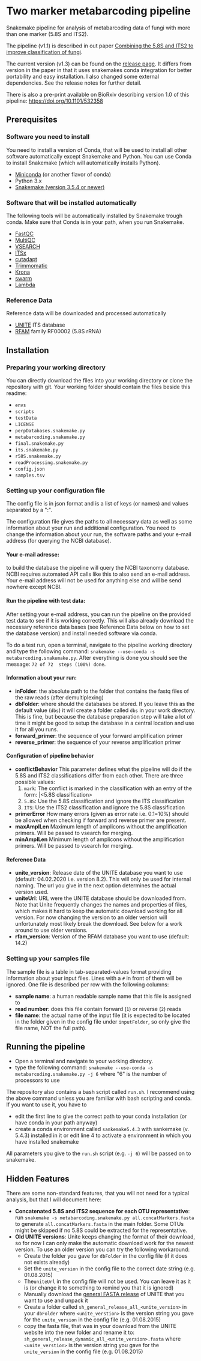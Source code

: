 # Two marker metabarcoding pipeline
Snakemake pipeline for analysis of metabarcoding data of fungi with more than one marker (5.8S and ITS2).

The pipeline (v1.1) is described in out paper [Combining the 5.8S and ITS2 to improve classification of fungi](https://besjournals.onlinelibrary.wiley.com/doi/full/10.1111/2041-210X.13266). 

The current version (v1.3) can be found on the [release page](https://github.com/f-heeger/two_marker_metabarcoding/releases). It differs from version in the paper in that it uses snakemakes conda integration for better portability and easy installation. I also changed some external dependencies. See the release notes for further detail.

There is also a pre-print available on BioRxiv describing version 1.0 of this pipeline: [https://doi.org/10.1101/532358 ](https://www.biorxiv.org/content/10.1101/532358v1)

## Prerequisites


### Software you need to install
You need to install a version of Conda, that will be used to install all other software automatically except Snakemake and Python. You can use Conda to install Snakemake (which will automatically installs Python).

* [Miniconda](https://docs.conda.io/en/latest/miniconda.html) (or another flavor of conda)
* Python 3.x
* [Snakemake (version 3.5.4 or newer)](https://snakemake.readthedocs.io/en/stable/getting_started/installation.html)

### Software that will be installed automatically
The following tools will be automatically installed by Snakemake trough conda. Make sure that Conda is in your path, when you run Snakemake.

* [FastQC](http://www.bioinformatics.babraham.ac.uk/projects/fastqc/)
* [MultiQC](http://multiqc.info/)
* [VSEARCH](https://github.com/torognes/vsearch)
* [ITSx](http://microbiology.se/software/itsx/)
* [cutadapt](https://github.com/marcelm/cutadapt)
* [Trimmomatic](http://www.usadellab.org/cms/?page=trimmomatic)
* [Krona](https://github.com/marbl/Krona/wiki/KronaTools)
* [swarm](https://github.com/torognes/swarm)
* [Lambda](http://seqan.github.io/lambda/)

### Reference Data
Reference data will be downloaded and processed automatically

* [UNITE](https://unite.ut.ee/) ITS database
* [RFAM](http://rfam.xfam.org/) family RF00002 (5.8S rRNA) 

## Installation

### Preparing your working directory

You can directly download the files into your working directory or clone the repository with git. Your working folder should contain the files beside this readme:

   * `envs`
   * `scripts`
   * `testData`
   * `LICENSE`
   * `perpDatabases.snakemake.py`
   * `metabarcoding.snakemake.py`
   * `final.snakemake.py`
   * `its.snakemake.py`
   * `r58S.snakemake.py`
   * `readProcessing.snakemake.py`
   * `config.json`
   * `samples.tsv`

### Setting up your configuration file

The config file is in json format and is a list of keys (or names) and values separated by a ":".

The configuration file gives the paths to all necessary data as well as some information about your run and additional configuration. You need to change the information about your run, the software paths and your e-mail address (for querying the NCBI database).


#### Your e-mail adresse:
to build the database the pipeline will query the NCBI taxonomy database. NCBI requires automated API calls like this to also send an e-mail address. Your e-mail address will not be used for anything else and will be send nowhere except NCBI.

#### Run the pipeline with test data:
After setting your e-mail address, you can run the pipeline on the provided test data to see if it is working correctly. This will also already download the necessary reference data bases (see Reference Data below on how to set the database version) and install needed software via conda.

To do a test run, open a terminal, navigate to the pipeline working directory and type the following command: `snakemake --use-conda -s metabarcoding.snakemake.py`. After everything is done you should see the message: `72 of 72  steps (100%) done`.

#### Information about your run:

* **inFolder**: the absolute path to the folder that contains the fastq files of the raw reads (after demultiplexing)
* **dbFolder**: where should the databases be stored. If you leave this as the default value (`dbs`) it will create a folder called `dbs` in your work directory. This is fine, but because the database preparation step will take a lot of time it might be good to setup the database in a central location and use it for all you runs.
* **forward_primer**: the sequence of your forward amplification primer
* **reverse_primer**: the sequence of your reverse amplification primer

#### Configuration of pipeline behavior

* **conflictBehavior** This parameter defines what the pipeline will do if the 5.8S and ITS2 classifications differ from each other. There are three possible values:
    1. `mark`: The conflict is marked in the classification with an entry of the form: <ITS classification>|<5.8S classification>
    2. `5.8S`: Use the 5.8S classification and ignore the ITS classification
    3. `ITS`: Use the ITS2 classification and ignore the 5.8S classification
* **primerError** How many errors (given as error rate i.e. 0.1=10%) should be allowed when checking if forward and reverse primer are present.
* **maxAmplLen** Maximum length of amplicons without the amplification primers. Will be passed to vsearch for merging.
* **minAmplLen** Minimum length of amplicons without the amplification primers. Will be passed to vsearch for merging.

#### Reference Data
* **unite_version**: Release date of the UNITE database you want to use (default: 04.02.2020 i.e. version 8.2). This will only be used for internal naming. The url you give in the next option determines the actual version used.
* **uniteUrl**: URL were the UNITE database should be downloaded from. Note that Unite frequently changes the names and properties of files, which makes it hard to keep the automatic download working for all version. For now changing the version to an older version will unfortunately most likely break the download. See below for a work around to use older versions.
* **rfam_version**: Version of the RFAM database you want to use (default: 14.2)

### Setting up your samples file
The sample file is a table in tab-separated-values format providing information about your input files. Lines with a `#` in front of them will be ignored. One file is described per row with the following columns:

* **sample name**: a human readable sample name that this file is assigned to
* **read number**: does this file contain forward (`1`) or reverse (`2`) reads
* **file name**: the actual name of the input file (it is expected to be located in the folder given in the config file under `inputFolder`, so only give the file name, NOT the full path).

## Running the pipeline

* Open a terminal and navigate to your working directory.
* type the following command: `snakemake --use-conda -s metabarcoding.snakemake.py -j 6` where "6" is the number of processors to use

The repository also contains a bash script called `run.sh`. I recommend using the above command unless you are familiar with bash scripting and conda. If you want to use it, you have to

* edit the first line to give the correct path to your conda installation (or have conda in your path anyway)
* create a conda environment called `sankemake5.4.3` with sankemake (v. 5.4.3) installed in it or edit line 4 to activate a environment in which you have installed snakemake

All parameters you give to the `run.sh` script (e.g. `-j 6`) will be passed on to snakemake.



## Hidden Features
There are some non-standard features, that you will not need for a typical analysis, but that I will document here:

* **Concatenated 5.8S and ITS2 sequence for each OTU representative**: run `snakemake -s metabarcoding.snakemake.py all.concatMarkers.fasta` to generate `all.concatMarkers.fasta` in the main folder. Some OTUs might be skipped if no 5.8S could be extracted for the representative.
* **Old UNITE versions**: Unite keeps changing the format of their download, so for now I can only make the automatic download work for the newest version. To use an older version you can try the following workaround:
    * Create the folder you gave for `dbFolder` in the config file (if it does not exists already)
    * Set the `unite_version` in the config file to the correct date string (e.g. 01.08.2015)
    * The`uniteUrl` in the config file will not be used. You can leave it as it is (or change it to something to remind you that it is ignored)
    * Manually download the [general FASTA release](https://unite.ut.ee/repository.php) of UNITE that you want to use and unpack it
    * Create a folder called `sh_general_release_all_<unite_version>` in your `dbFolder` where `<unite_verstion>` is the version string you gave for the `unite_version` in the config file (e.g. 01.08.2015)
    * copy the fasta file, that was in your download from the UNITE website into the new folder and rename it to: `sh_general_release_dynamic_all_<unite_version>.fasta` where `<unite_verstion>` is the version string you gave for the `unite_version` in the config file (e.g. 01.08.2015)

